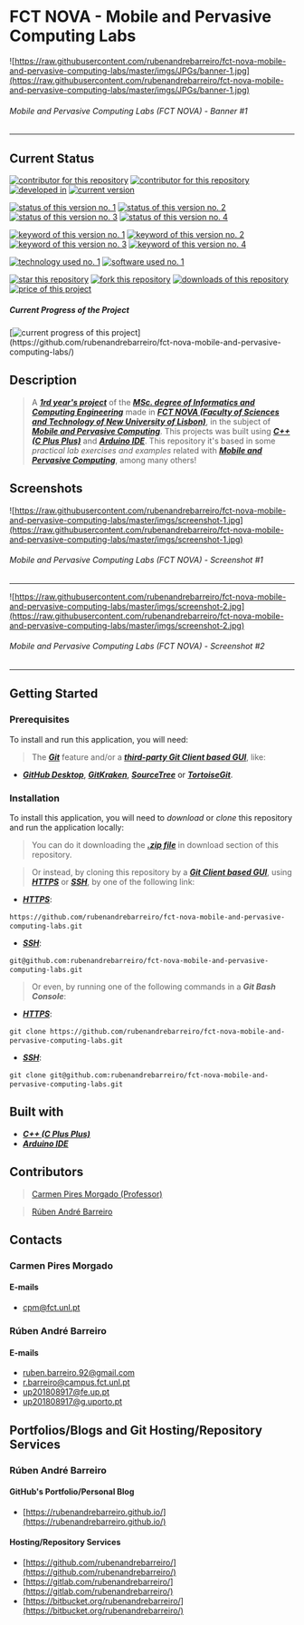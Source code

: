 # FCT NOVA - Mobile and Pervasive Computing Labs
![https://raw.githubusercontent.com/rubenandrebarreiro/fct-nova-mobile-and-pervasive-computing-labs/master/imgs/JPGs/banner-1.jpg](https://raw.githubusercontent.com/rubenandrebarreiro/fct-nova-mobile-and-pervasive-computing-labs/master/imgs/JPGs/banner-1.jpg)
######  Mobile and Pervasive Computing Labs (FCT NOVA) - Banner #1

***

## Current Status
[![contributor for this repository](https://img.shields.io/badge/contributor-carmen&nbsp;pires&nbsp;morgado-blue.svg)](https://www.di.fct.unl.pt/en/pessoas/docentes/carmen-pires-morgado) [![contributor for this repository](https://img.shields.io/badge/contributor-rubenandrebarreiro-blue.svg)](https://github.com/rubenandrebarreiro/) [![developed in](https://img.shields.io/badge/developed&nbsp;in-fct&nbsp;nova-blue.svg)](https://www.fct.unl.pt/)
[![current version](https://img.shields.io/badge/version-1.0-magenta.svg)](https://github.com/rubenandrebarreiro/fct-nova-mobile-and-pervasive-computing-labs/)

[![status of this version no. 1](https://img.shields.io/badge/status-not&nbsp;completed-orange.svg)](https://github.com/rubenandrebarreiro/fct-nova-mobile-and-pervasive-computing-labs/)
[![status of this version no. 2](https://img.shields.io/badge/status-not&nbsp;final-orange.svg)](https://github.com/rubenandrebarreiro/fct-nova-mobile-and-pervasive-computing-labs/)
[![status of this version no. 3](https://img.shields.io/badge/status-not&nbsp;stable-orange.svg)](https://github.com/rubenandrebarreiro/fct-nova-mobile-and-pervasive-computing-labs/)
[![status of this version no. 4](https://img.shields.io/badge/status-documented-orange.svg)](https://github.com/rubenandrebarreiro/fct-nova-mobile-and-pervasive-computing-labs/)

[![keyword of this version no. 1](https://img.shields.io/badge/keyword-mobile&nbsp;computing-brown.svg)](https://github.com/rubenandrebarreiro/fct-nova-mobile-and-pervasive-computing-labs/)
[![keyword of this version no. 2](https://img.shields.io/badge/keyword-pervasive&nbsp;computing-brown.svg)](https://github.com/rubenandrebarreiro/fct-nova-mobile-and-pervasive-computing-labs/)
[![keyword of this version no. 3](https://img.shields.io/badge/keyword-ubiquitous&nbsp;computing-brown.svg)](https://github.com/rubenandrebarreiro/fct-nova-mobile-and-pervasive-computing-labs/)
[![keyword of this version no. 4](https://img.shields.io/badge/keyword-hardware&nbsp;devices-brown.svg)](https://github.com/rubenandrebarreiro/fct-nova-mobile-and-pervasive-computing-labs/)

[![technology used no. 1](https://img.shields.io/badge/built&nbsp;with-c++-red.svg)](http://www.cplusplus.com/)
[![software used no. 1](https://img.shields.io/badge/software-arduino&nbsp;ide-gold.svg)](https://www.arduino.cc/en/main/software)

[![star this repository](http://githubbadges.com/star.svg?user=rubenandrebarreiro&repo=fct-nova-mobile-and-pervasive-computing-labs&style=flat)](https://github.com/rubenandrebarreiro/fct-nova-mobile-and-pervasive-computing-labs/stargazers)
[![fork this repository](http://githubbadges.com/fork.svg?user=rubenandrebarreiro&repo=fct-nova-mobile-and-pervasive-computing-labs&style=flat)](https://github.com/rubenandrebarreiro/fct-nova-mobile-and-pervasive-computing-labs/fork)
[![downloads of this repository](https://img.shields.io/github/downloads/rubenandrebarreiro/fct-nova-mobile-and-pervasive-computing-labs/total.svg)](https://github.com/rubenandrebarreiro/fct-nova-mobile-and-pervasive-computing-labs/archive/master.zip)
[![price of this project](https://img.shields.io/badge/price-free-success.svg)](https://github.com/rubenandrebarreiro/fct-nova-mobile-and-pervasive-computing-labs/archive/master.zip)

##### Current Progress of the Project

[![current progress of this project](http://progressed.io/bar/100?title=&nbsp;completed&nbsp;)](https://github.com/rubenandrebarreiro/fct-nova-mobile-and-pervasive-computing-labs/) 


## Description

> A [**_1rd year's project_**](http://www.unl.pt/guia/2018/fct/UNLGI_getCurso?curso=935) of the [**_MSc. degree of Informatics and Computing Engineering_**](https://www.fct.unl.pt/en/education/course/integrated-master-computer-science/) made in [**_FCT NOVA (Faculty of Sciences and Technology of New University of Lisbon)_**](https://www.fct.unl.pt/), in the subject of [**_Mobile and Pervasive Computing_**](http://www.unl.pt/guia/2018/fct/UNLGI_getUC?uc=8299). This projects was built using [**_C++ (C Plus Plus)_**](http://www.cplusplus.com/) and [**_Arduino IDE_**](https://www.arduino.cc/en/main/software). This repository it's based in some _practical lab exercises and examples_ related with [**_Mobile and Pervasive Computing_**](http://www.unl.pt/guia/2018/fct/UNLGI_getUC?uc=8299), among many others!

## Screenshots

![https://raw.githubusercontent.com/rubenandrebarreiro/fct-nova-mobile-and-pervasive-computing-labs/master/imgs/screenshot-1.jpg](https://raw.githubusercontent.com/rubenandrebarreiro/fct-nova-mobile-and-pervasive-computing-labs/master/imgs/screenshot-1.jpg)
######  Mobile and Pervasive Computing Labs (FCT NOVA) - Screenshot #1

***

![https://raw.githubusercontent.com/rubenandrebarreiro/fct-nova-mobile-and-pervasive-computing-labs/master/imgs/screenshot-2.jpg](https://raw.githubusercontent.com/rubenandrebarreiro/fct-nova-mobile-and-pervasive-computing-labs/master/imgs/screenshot-2.jpg)
######  Mobile and Pervasive Computing Labs (FCT NOVA) - Screenshot #2

***

## Getting Started

### Prerequisites
To install and run this application, you will need:
> The [**_Git_**](https://git-scm.com/) feature and/or a [**_third-party Git Client based GUI_**](https://git-scm.com/downloads/guis/), like:
* [**_GitHub Desktop_**](https://desktop.github.com/), [**_GitKraken_**](https://www.gitkraken.com/), [**_SourceTree_**](https://www.sourcetreeapp.com/) or [**_TortoiseGit_**](https://tortoisegit.org/).

### Installation
To install this application, you will need to _download_ or _clone_ this repository and run the application locally:

> You can do it downloading the [**_.zip file_**](https://github.com/rubenandrebarreiro/fct-nova-mobile-and-pervasive-computing-labs/archive/master.zip) in download section of this repository.

> Or instead, by cloning this repository by a [**_Git Client based GUI_**](https://git-scm.com/downloads/guis), using [**_HTTPS_**](https://en.wikipedia.org/wiki/HTTPS) or [**_SSH_**](https://en.wikipedia.org/wiki/SSH_File_Transfer_Protocol), by one of the following link:
* [**_HTTPS_**](https://en.wikipedia.org/wiki/HTTPS):
```
https://github.com/rubenandrebarreiro/fct-nova-mobile-and-pervasive-computing-labs.git
```
* [**_SSH_**](https://en.wikipedia.org/wiki/SSH_File_Transfer_Protocol):
```
git@github.com:rubenandrebarreiro/fct-nova-mobile-and-pervasive-computing-labs.git
```

> Or even, by running one of the following commands in a **_Git Bash Console_**:
* [**_HTTPS_**](https://en.wikipedia.org/wiki/HTTPS):
```
git clone https://github.com/rubenandrebarreiro/fct-nova-mobile-and-pervasive-computing-labs.git
```
* [**_SSH_**](https://en.wikipedia.org/wiki/SSH_File_Transfer_Protocol):
```
git clone git@github.com:rubenandrebarreiro/fct-nova-mobile-and-pervasive-computing-labs.git
```

## Built with
* [**_C++ (C Plus Plus)_**](http://www.cplusplus.com/)
* [**_Arduino IDE_**](https://www.arduino.cc/en/main/software)

## Contributors
> [Carmen Pires Morgado (Professor)](https://www.di.fct.unl.pt/en/pessoas/docentes/carmen-pires-morgado)

> [Rúben André Barreiro](https://github.com/rubenandrebarreiro/)


## Contacts

### Carmen Pires Morgado
#### E-mails
* [cpm@fct.unl.pt](mailto:cpm@fct.unl.pt)

### Rúben André Barreiro
#### E-mails
* [ruben.barreiro.92@gmail.com](mailto:ruben.barreiro.92@gmail.com)
* [r.barreiro@campus.fct.unl.pt](mailto:r.barreiro@campus.fct.unl.pt)
* [up201808917@fe.up.pt](mailto:up201808917@fe.up.pt)
* [up201808917@g.uporto.pt](mailto:up201808917@g.uporto.pt)

## Portfolios/Blogs and Git Hosting/Repository Services

### Rúben André Barreiro
#### GitHub's Portfolio/Personal Blog
* [https://rubenandrebarreiro.github.io/](https://rubenandrebarreiro.github.io/)

#### Hosting/Repository Services
* [https://github.com/rubenandrebarreiro/](https://github.com/rubenandrebarreiro/)
* [https://gitlab.com/rubenandrebarreiro/](https://gitlab.com/rubenandrebarreiro/)
* [https://bitbucket.org/rubenandrebarreiro/](https://bitbucket.org/rubenandrebarreiro/)
